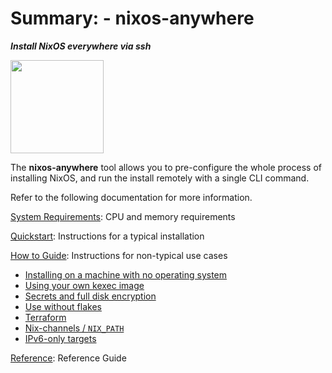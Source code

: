 # Summary: - nixos-anywhere

**_Install NixOS everywhere via ssh_**

<img title="" src="https://raw.githubusercontent.com/nix-community/nixos-anywhere/main/docs/logo.png" alt="" width="149">

The **nixos-anywhere** tool allows you to pre-configure the whole process of
installing NixOS, and run the install remotely with a single CLI command.

Refer to the following documentation for more information.

[System Requirements](./requirements.md): CPU and memory requirements

[Quickstart](./quickstart.md): Instructions for a typical installation

[How to Guide](./howtos/INDEX.md): Instructions for non-typical use cases

- [Installing on a machine with no operating system](./howtos/no-os.md)
- [Using your own kexec image](./howtos/custom-kexec.md)
- [Secrets and full disk encryption](./howtos/secrets.md)
- [Use without flakes](./howtos/use-without-flakes.md)
- [Terraform](./howtos/terraform.md)
- [Nix-channels / `NIX_PATH`](./howtos/nix-path.md)
- [IPv6-only targets](./howtos/ipv6.md)

[Reference](./reference.md): Reference Guide
